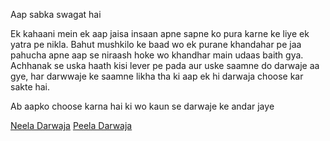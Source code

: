Aap sabka swagat hai

Ek kahaani mein ek aap jaisa insaan apne sapne ko pura karne ke liye ek yatra pe nikla.
Bahut mushkilo ke baad wo ek purane khandahar pe jaa pahucha apne aap se niraash hoke
wo khandhar main udaas baith gya.
Achhanak se uska haath kisi lever pe pada aur uske saamne do darwaje aa gye, har darwwaje
ke saamne likha tha ki aap ek hi darwaja choose kar sakte hai.

Ab aapko choose karna hai ki wo kaun se darwaje ke andar jaye

[Neela Darwaja](option2/option2.md)
[Peela Darwaja](option1/option1.md)